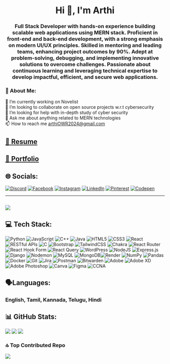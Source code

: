 <h1 align="center">Hi 👋, I'm Arthi</h1>

<h3 align="center">Full Stack Developer with hands-on experience building scalable web applications using MERN stack. Proficient in front-end and back-end development, with a strong emphasis on modern UI/UX principles. Skilled in mentoring and leading teams, enhancing project outcomes by 90%. Adept at problem-solving, debugging, and implementing innovative solutions to overcome challenges. Passionate about continuous learning and leveraging technical expertise to develop impactful, efficient, and secure web applications.</h3>

### 💫 About Me:


🔭 I’m currently working on Novelist<br>👯 I’m looking to collaborate on open source projects w.r.t cybersecurity<br>🤝 I’m looking for help with in-depth study of cyber security<br>💬 Ask me about anything related to MERN technologies <br>📫 How to reach me arthiOWR2024@gmail.com

## [📄 Resume](https://docs.google.com/document/d/1bQIuZ7MmBngdaLlfimqB9jLIll-1321Y6CtPBGsgYNM/edit?usp=sharing)

## [👀 Portfolio](https://my-portfolio-tau-three-89.vercel.app/)

## 🌐 Socials:
[![Discord](https://img.shields.io/badge/Discord-%237289DA.svg?logo=discord&logoColor=white)](https://discord.gg/https://discord.gg/5JMtGNUX) [![Facebook](https://img.shields.io/badge/Facebook-%231877F2.svg?logo=Facebook&logoColor=white)](https://facebook.com/https://www.facebook.com/profile.php?id=100091959948750) [![Instagram](https://img.shields.io/badge/Instagram-%23E4405F.svg?logo=Instagram&logoColor=white)](https://instagram.com/_chillax_rt) [![LinkedIn](https://img.shields.io/badge/LinkedIn-%230077B5.svg?logo=linkedin&logoColor=white)](https://linkedin.com/in/in/arthi-r-aa41b5191) [![Pinterest](https://img.shields.io/badge/Pinterest-%23E60023.svg?logo=Pinterest&logoColor=white)](https://pinterest.com/arthiaaru23) [![Codepen](https://img.shields.io/badge/Codepen-000000?style=for-the-badge&logo=codepen&logoColor=white)](https://codepen.io/@arthi_23)

---
[![](https://visitcount.itsvg.in/api?id=kutty023&icon=4&color=3)](https://visitcount.itsvg.in)
---

## 💻 Tech Stack:
![Python ](https://img.shields.io/badge/python-3670A0?style=plastic&logo=python&logoColor=ffdd54) ![JavaScript](https://img.shields.io/badge/javascript-%23323330.svg?style=plastic&logo=javascript&logoColor=%23F7DF1E) ![C++](https://img.shields.io/badge/c++-%2300599C.svg?style=plastic&logo=c%2B%2B&logoColor=white) ![Java](https://img.shields.io/badge/java-%2523FF9900) ![HTML5](https://img.shields.io/badge/html5-%23E34F26.svg?style=plastic&logo=html5&logoColor=white) ![CSS3](https://img.shields.io/badge/css3-%231572B6.svg?style=plastic&logo=css3&logoColor=white) ![React](https://img.shields.io/badge/react-%2320232a.svg?style=plastic&logo=react&logoColor=%2361DAFB) ![RESTful APIs](https://img.shields.io/badge/RESTfulAPIs-%2523FF9900) ![C](https://img.shields.io/badge/c-%2300599C.svg?style=plastic&logo=c&logoColor=white) ![Bootstrap](https://img.shields.io/badge/bootstrap-%238511FA.svg?style=plastic&logo=bootstrap&logoColor=white) ![TailwindCSS](https://img.shields.io/badge/tailwindcss-%2338B2AC.svg?style=plastic&logo=tailwind-css&logoColor=white) ![Chakra](https://img.shields.io/badge/chakra-%234ED1C5.svg?style=plastic&logo=chakraui&logoColor=white) ![React Router](https://img.shields.io/badge/React_Router-CA4245?style=plastic&logo=react-router&logoColor=white) ![React Hook Form](https://img.shields.io/badge/React%20Hook%20Form-%23EC5990.svg?style=plastic&logo=reacthookform&logoColor=white) ![React Query](https://img.shields.io/badge/yarn-%232C8EBB.svg?style=plastic&logo=yarn&logoColor=white) ![WordPress](https://img.shields.io/badge/WordPress-%23117AC9.svg?style=plastic&logo=WordPress&logoColor=white)
![NodeJS](https://img.shields.io/badge/node.js-6DA55F?style=plastic&logo=node.js&logoColor=white) ![Express.js](https://img.shields.io/badge/express.js-%23404d59.svg?style=plastic&logo=express&logoColor=%2361DAFB) ![Django](https://img.shields.io/badge/django-%23092E20.svg?style=plastic&logo=django&logoColor=white) ![Nodemon](https://img.shields.io/badge/NODEMON-%23323330.svg?style=plastic&logo=nodemon&logoColor=%BBDEAD)
![MySQL](https://img.shields.io/badge/mysql-4479A1.svg?style=plastic&logo=mysql&logoColor=white) ![MongoDB](https://img.shields.io/badge/MongoDB-%234ea94b.svg?style=plastic&logo=mongodb&logoColor=white)![Render](https://img.shields.io/badge/Render-%46E3B7.svg?style=plastic&logo=render&logoColor=white) 
![NumPy](https://img.shields.io/badge/numpy-%23013243.svg?style=plastic&logo=numpy&logoColor=white) ![Pandas](https://img.shields.io/badge/pandas-%23150458.svg?style=plastic&logo=pandas&logoColor=white) 
![Docker](https://img.shields.io/badge/docker-%230db7ed.svg?style=plastic&logo=docker&logoColor=white) ![Git](https://img.shields.io/badge/git-%23F05033.svg?style=plastic&logo=git&logoColor=white) ![Jira](https://img.shields.io/badge/jira-%230A0FFF.svg?style=plastic&logo=jira&logoColor=white) ![Postman](https://img.shields.io/badge/Postman-FF6C37?style=plastic&logo=postman&logoColor=white) ![Bitwarden](https://img.shields.io/badge/bitwarden-%23175DDC.svg?style=plastic&logo=bitwarden&logoColor=white)
![Adobe](https://img.shields.io/badge/adobe-%23FF0000.svg?style=plastic&logo=adobe&logoColor=white) ![Adobe XD](https://img.shields.io/badge/Adobe%20XD-470137?style=plastic&logo=Adobe%20XD&logoColor=#FF61F6) ![Adobe Photoshop](https://img.shields.io/badge/adobe%20photoshop-%2331A8FF.svg?style=plastic&logo=adobe%20photoshop&logoColor=white) ![Canva](https://img.shields.io/badge/Canva-%2300C4CC.svg?style=plastic&logo=Canva&logoColor=white) ![Figma](https://img.shields.io/badge/figma-%23F24E1E.svg?style=plastic&logo=figma&logoColor=white) ![CCNA](style=plastic&logo=css3&logoColor=white)


## 🗣️Languages:
### English, Tamil, Kannada, Telugu, Hindi

## 📊 GitHub Stats:
![](https://github-readme-stats.vercel.app/api?username=kutty023&theme=dark&hide_border=false&include_all_commits=true&count_private=true) ![](https://github-readme-streak-stats.herokuapp.com/?user=kutty023&theme=dark&hide_border=false) ![](https://github-readme-stats.vercel.app/api/top-langs/?username=kutty023&theme=dark&hide_border=false&include_all_commits=true&count_private=true&layout=compact)

### 🔝 Top Contributed Repo
![](https://github-contributor-stats.vercel.app/api?username=kutty023&limit=5&theme=dark&combine_all_yearly_contributions=true)


